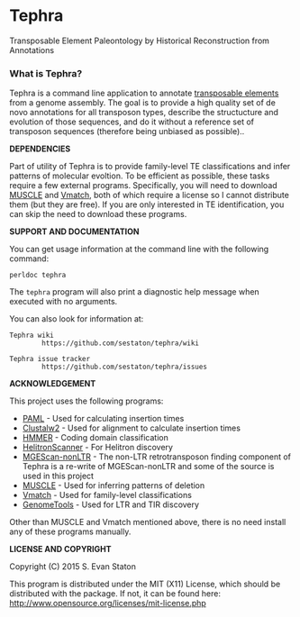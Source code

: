 # Tephra
Transposable Element Paleontology by Historical Reconstruction from Annotations

### What is Tephra?

Tephra is a command line application to annotate [transposable elements](http://en.wikipedia.org/wiki/Transposable_element) from a genome assembly. The goal is to provide a high quality set of de novo annotations for all transposon types, describe the structucture and evolution of those sequences, and do it without a reference set of transposon sequences (therefore being unbiased as possible)..

**DEPENDENCIES**

Part of utility of Tephra is to provide family-level TE classifications and infer patterns of molecular evoltion. To be efficient as possible, these tasks require a few external programs. Specifically, you will need to download [MUSCLE](http://http://drive5.com/muscle/) and [Vmatch](http://vmatch.de), both of which require a license so I cannot distribute them (but they are free). If you are only interested in TE identification, you can skip the need to download these programs.

**SUPPORT AND DOCUMENTATION**

You can get usage information at the command line with the following command:

    perldoc tephra

The `tephra` program will also print a diagnostic help message when executed with no arguments.

You can also look for information at:

    Tephra wiki
            https://github.com/sestaton/tephra/wiki

    Tephra issue tracker
            https://github.com/sestaton/tephra/issues


**ACKNOWLEDGEMENT**

This project uses the following programs:

* [PAML](http://abacus.gene.ucl.ac.uk/software/paml.html) - Used for calculating insertion times
* [Clustalw2](http://www.clustal.org/clustal2) - Used for alignment to calculate insertion times
* [HMMER](http://hmmer.org/) - Coding domain classification
* [HelitronScanner](http://sourceforge.net/projects/helitronscanner/) - For Helitron discovery
* [MGEScan-nonLTR](http://darwin.informatics.indiana.edu/cgi-bin/evolution/nonltr/nonltr.pl) - The non-LTR retrotransposon finding component of Tephra is a re-write of MGEScan-nonLTR and some of the source is used in this project
* [MUSCLE](http://http://drive5.com/muscle/) - Used for inferring patterns of deletion
* [Vmatch](http://vmatch.de) - Used for family-level classifications
* [GenomeTools](http://genometools.org) - Used for LTR and TIR discovery

Other than MUSCLE and Vmatch mentioned above, there is no need install any of these programs manually.

**LICENSE AND COPYRIGHT**

Copyright (C) 2015 S. Evan Staton

This program is distributed under the MIT (X11) License, which should be distributed with the package.
If not, it can be found here: http://www.opensource.org/licenses/mit-license.php

